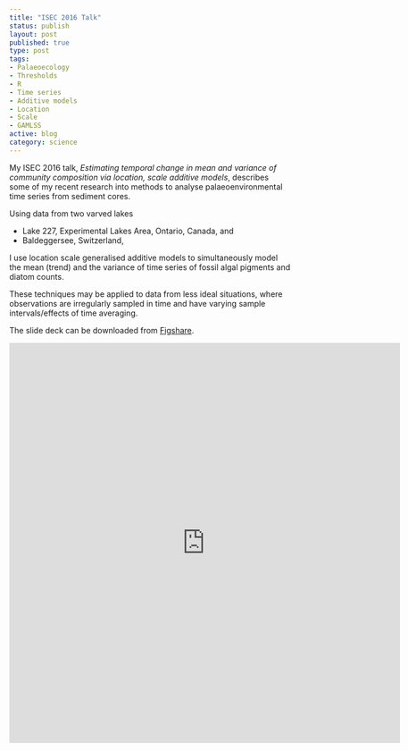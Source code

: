 ```yaml
---
title: "ISEC 2016 Talk"
status: publish
layout: post
published: true
type: post
tags:
- Palaeoecology
- Thresholds
- R
- Time series
- Additive models
- Location
- Scale
- GAMLSS
active: blog
category: science
---
```


My ISEC 2016 talk, *Estimating temporal change in mean and variance of community composition via location, scale additive models*, describes some of my recent research into methods to analyse palaeoenvironmental time series from sediment cores.

Using data from two varved lakes

* Lake 227, Experimental Lakes Area, Ontario, Canada, and
* Baldeggersee, Switzerland,

I use location scale generalised additive models to simultaneously model the mean (trend) and the variance of time series of fossil algal pigments and diatom counts.

These techniques may be applied to data from less ideal situations, where observations are irregularly sampled in time and have varying sample intervals/effects of time averaging.

The slide deck can be downloaded from
[Figshare](https://10.6084/m9.figshare.3470144.v1).

<div style="margin-left: auto; margin-right: auto; width: 700px; height: 716px;">
   <iframe src="https://widgets.figshare.com/articles/3470144/embed?show_title=1" width="700" height="716" frameborder="0"></iframe>
</div>
